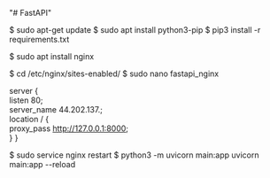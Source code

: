 "# FastAPI"

$ sudo apt-get update
$ sudo apt install python3-pip
$ pip3 install -r requirements.txt

$ sudo apt install nginx

$ cd /etc/nginx/sites-enabled/
$ sudo nano fastapi_nginx

server {    
listen 80;    
server_name 44.202.137.;    
location / {        
proxy_pass http://127.0.0.1:8000;    
}
}

$ sudo service nginx restart
$ python3 -m uvicorn main:app
uvicorn main:app --reload